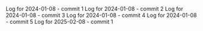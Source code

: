 Log for 2024-01-08 - commit 1
Log for 2024-01-08 - commit 2
Log for 2024-01-08 - commit 3
Log for 2024-01-08 - commit 4
Log for 2024-01-08 - commit 5
Log for 2025-02-08 - commit 1
